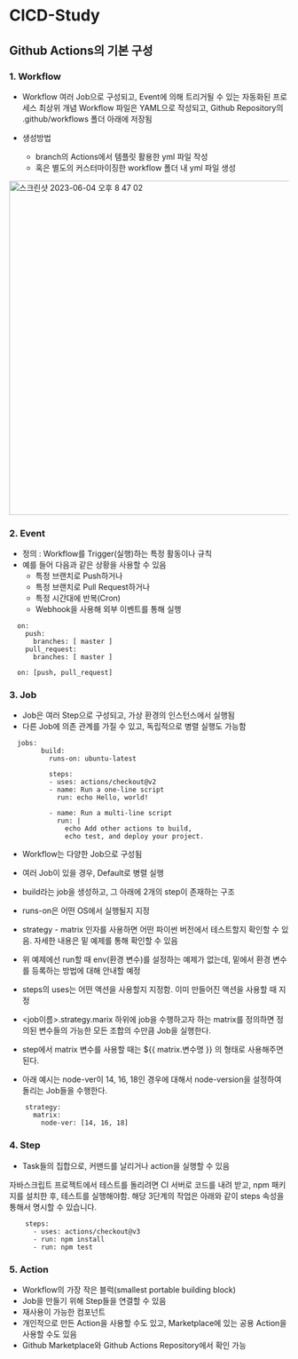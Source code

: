 # CICD-Study

## Github Actions의 기본 구성
### 1. Workflow
- Workflow
여러 Job으로 구성되고, Event에 의해 트리거될 수 있는 자동화된 프로세스
최상위 개념
Workflow 파일은 YAML으로 작성되고, Github Repository의 .github/workflows 폴더 아래에 저장됨

- 생성방법
  - branch의 Actions에서 템플릿 활용한 yml 파일 작성
  - 혹은 별도의 커스터마이징한 workflow 폴더 내 yml 파일 생성 
<img width="602" alt="스크린샷 2023-06-04 오후 8 47 02" src="https://github.com/ctaaag/CICD-Study/assets/103479322/861f5edf-3684-4929-be1e-b55365752f3d">


### 2. Event
- 정의 : Workflow를 Trigger(실행)하는 특정 활동이나 규칙
- 예를 들어 다음과 같은 상황을 사용할 수 있음
  - 특정 브랜치로 Push하거나
  - 특정 브랜치로 Pull Request하거나
  - 특정 시간대에 반복(Cron)
  - Webhook을 사용해 외부 이벤트를 통해 실행

```
  on:
    push:
      branches: [ master ]
    pull_request:
      branches: [ master ]
```
```
  on: [push, pull_request]
```

### 3. Job
- Job은 여러 Step으로 구성되고, 가상 환경의 인스턴스에서 실행됨
- 다른 Job에 의존 관계를 가질 수 있고, 독립적으로 병렬 실행도 가능함

```
  jobs:
        build:
          runs-on: ubuntu-latest
		
          steps:
          - uses: actions/checkout@v2
          - name: Run a one-line script
            run: echo Hello, world!

          - name: Run a multi-line script
            run: |
              echo Add other actions to build,
              echo test, and deploy your project.
```

- Workflow는 다양한 Job으로 구성됨
- 여러 Job이 있을 경우, Default로 병렬 실행
- build라는 job을 생성하고, 그 아래에 2개의 step이 존재하는 구조
- runs-on은 어떤 OS에서 실행될지 지정
- strategy - matrix 인자를 사용하면 어떤 파이썬 버전에서 테스트할지 확인할 수 있음. 자세한 내용은 밑 예제를 통해 확인할 수 있음
- 위 예제에선 run할 때 env(환경 변수)를 설정하는 예제가 없는데, 밑에서 환경 변수를 등록하는 방법에 대해 안내할 예정
- steps의 uses는 어떤 액션을 사용할지 지정함. 이미 만들어진 액션을 사용할 때 지정

- <job이름>.strategy.marix 하위에 job을 수행하고자 하는 matrix를 정의하면 정의된 변수들의 가능한 모든 조합의 수만큼 Job을 실행한다. 
- step에서 matrix 변수를 사용할 때는 ${{ matrix.변수명 }} 의 형태로 사용해주면 된다. 
- 아래 예시는 node-ver이 14, 16, 18인 경우에 대해서 node-version을 설정하여 돌리는 Job들을 수행한다.

```
    strategy:
      matrix:
        node-ver: [14, 16, 18]
```


### 4. Step
- Task들의 집합으로, 커맨드를 날리거나 action을 실행할 수 있음

자바스크립트 프로젝트에서 테스트를 돌리려면 CI 서버로 코드를 내려 받고, npm 패키지를 설치한 후, 테스트를 실행해야함.
해당 3단계의 작업은 아래와 같이 steps 속성을 통해서 명시할 수 있습니다.
```
    steps:
      - uses: actions/checkout@v3
      - run: npm install
      - run: npm test
```

### 5. Action
- Workflow의 가장 작은 블럭(smallest portable building block)
- Job을 만들기 위해 Step들을 연결할 수 있음
- 재사용이 가능한 컴포넌트
- 개인적으로 만든 Action을 사용할 수도 있고, Marketplace에 있는 공용 Action을 사용할 수도 있음
- Github Marketplace와 Github Actions Repository에서 확인 가능

